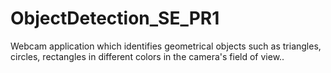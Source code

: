 # ObjectDetection_SE_PR1
Webcam application which identifies geometrical objects such as triangles, circles, rectangles in different colors in the camera's field of view..
